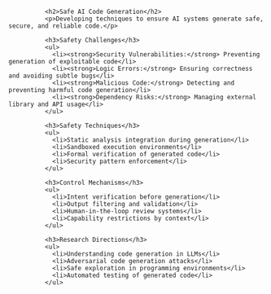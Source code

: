
              <h2>Safe AI Code Generation</h2>
              <p>Developing techniques to ensure AI systems generate safe, secure, and reliable code.</p>
              
              <h3>Safety Challenges</h3>
              <ul>
                <li><strong>Security Vulnerabilities:</strong> Preventing generation of exploitable code</li>
                <li><strong>Logic Errors:</strong> Ensuring correctness and avoiding subtle bugs</li>
                <li><strong>Malicious Code:</strong> Detecting and preventing harmful code generation</li>
                <li><strong>Dependency Risks:</strong> Managing external library and API usage</li>
              </ul>
              
              <h3>Safety Techniques</h3>
              <ul>
                <li>Static analysis integration during generation</li>
                <li>Sandboxed execution environments</li>
                <li>Formal verification of generated code</li>
                <li>Security pattern enforcement</li>
              </ul>
              
              <h3>Control Mechanisms</h3>
              <ul>
                <li>Intent verification before generation</li>
                <li>Output filtering and validation</li>
                <li>Human-in-the-loop review systems</li>
                <li>Capability restrictions by context</li>
              </ul>
              
              <h3>Research Directions</h3>
              <ul>
                <li>Understanding code generation in LLMs</li>
                <li>Adversarial code generation attacks</li>
                <li>Safe exploration in programming environments</li>
                <li>Automated testing of generated code</li>
              </ul>
            